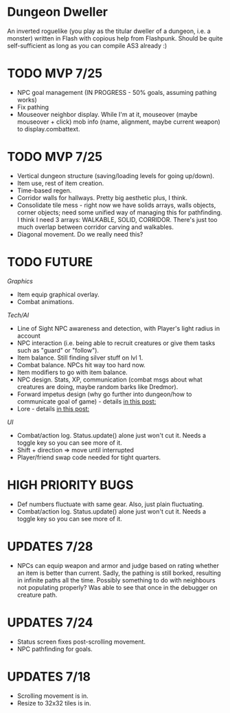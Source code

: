 # Dungeon Dweller

An inverted roguelike (you play as the titular dweller of a dungeon, i.e. a monster) written in Flash with copious help from Flashpunk. Should be quite self-sufficient as long as you can compile AS3 already :)

# TODO MVP 7/25

* NPC goal management (IN PROGRESS - 50% goals, assuming pathing works)
* Fix pathing
* Mouseover neighbor display. While I'm at it, mouseover (maybe mouseover + click) mob info (name, alignment, maybe current weapon) to display.combattext.

# TODO MVP 7/25

* Vertical dungeon structure (saving/loading levels for going up/down).
* Item use, rest of item creation.
* Time-based regen.
* Corridor walls for hallways. Pretty big aesthetic plus, I think.
* Consolidate tile mess - right now we have solids arrays, walls objects, corner objects; need some unified way of managing this for pathfinding. I think I need 3 arrays: WALKABLE, SOLID, CORRIDOR. There's just too much overlap between corridor carving and walkables.
* Diagonal movement. Do we really need this?

# TODO FUTURE

*Graphics*

* Item equip graphical overlay.
* Combat animations.

*Tech/AI*

* Line of Sight NPC awareness and detection, with Player's light radius in account
* NPC interaction (i.e. being able to recruit creatures or give them tasks such as "guard" or "follow").
* Item balance. Still finding silver stuff on lvl 1. 
* Combat balance. NPCs hit way too hard now.
* Item modifiers to go with item balance.
* NPC design. Stats, XP, communication (combat msgs about what creatures are doing, maybe random barks like Dredmor).
* Forward impetus design (why go further into dungeon/how to communicate goal of game) - details [in this post:](http://froggyfish.net/index.php?page=1&newsid=1219)
* Lore - details [in this post:](http://froggyfish.net/index.php?page=1&newsid=1218)

*UI*

* Combat/action log. Status.update() alone just won't cut it. Needs a toggle key so you can see more of it.
* Shift + direction => move until interrupted
* Player/friend swap code needed for tight quarters.

# HIGH PRIORITY BUGS

* Def numbers fluctuate with same gear. Also, just plain fluctuating.
* Combat/action log. Status.update() alone just won't cut it. Needs a toggle key so you can see more of it.

# UPDATES 7/28

* NPCs can equip weapon and armor and judge based on rating whether an item is better than current. Sadly, the pathing is still borked, resulting in infinite paths all the time. Possibly something to do with neighbours not populating properly? Was able to see that once in the debugger on creature path.

# UPDATES 7/24

* Status screen fixes post-scrolling movement.
* NPC pathfinding for goals.

# UPDATES 7/18

* Scrolling movement is in.
* Resize to 32x32 tiles is in. 


